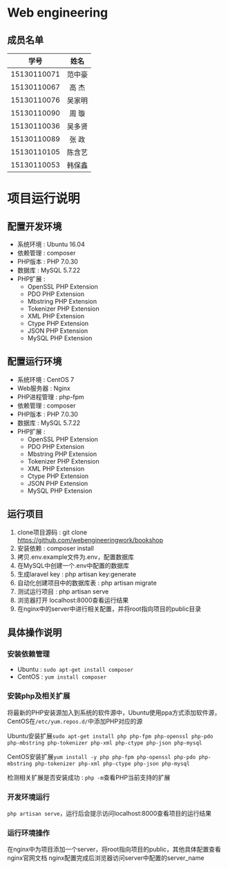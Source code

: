 # Web engineering
## 成员名单
| 学号 | 姓名 |
| - | :-: |
| 15130110071 | 范中豪 |
| 15130110067 | 高 杰 |
| 15130110076 | 吴家明 |
| 15130110090 | 周 璇 |
| 15130110036 | 吴多贤 |
| 15130110089 | 张 政 |
| 15130110105 | 陈含艺 |
| 15130110053 | 韩保鑫 |

# 项目运行说明

## 配置开发环境

- 系统环境 : Ubuntu 16.04
- 依赖管理 : composer
- PHP版本 : PHP 7.0.30
- 数据库 : MySQL 5.7.22
- PHP扩展 :
	- OpenSSL PHP Extension
	- PDO PHP Extension
	- Mbstring PHP Extension
	- Tokenizer PHP Extension
	- XML PHP Extension
	- Ctype PHP Extension
	- JSON PHP Extension
	- MySQL PHP Extension

## 配置运行环境

- 系统环境 : CentOS 7
- Web服务器 : Nginx
- PHP进程管理 : php-fpm
- 依赖管理 : composer
- PHP版本 : PHP 7.0.30
- 数据库 : MySQL 5.7.22
- PHP扩展 :
	- OpenSSL PHP Extension
	- PDO PHP Extension
	- Mbstring PHP Extension
	- Tokenizer PHP Extension
	- XML PHP Extension
	- Ctype PHP Extension
	- JSON PHP Extension
	- MySQL PHP Extension

## 运行项目
1. clone项目源码 : git clone https://github.com/webengineeringwork/bookshop
2. 安装依赖 : composer install
3. 拷贝.env.example文件为.env，配置数据库
4. 在MySQL中创建一个.env中配置的数据库
5. 生成laravel key : php artisan key:generate
6. 自动化创建项目中的数据库表 : php artisan migrate
7. 测试运行项目 : php artisan serve
8. 浏览器打开 localhost:8000查看运行结果
9. 在nginx中的server中进行相关配置，并将root指向项目的public目录

## 具体操作说明

### 安装依赖管理
- Ubuntu : `sudo apt-get install composer`
- CentOS : `yum install composer`

### 安装php及相关扩展
将最新的PHP安装源加入到系统的软件源中，Ubuntu使用ppa方式添加软件源，CentOS在`/etc/yum.repos.d/`中添加PHP对应的源

Ubuntu安装扩展`sudo apt-get install php php-fpm php-openssl php-pdo php-mbstring php-tokenizer php-xml php-ctype php-json php-mysql`

CentOS安装扩展`yum install -y php php-fpm php-openssl php-pdo php-mbstring php-tokenizer php-xml php-ctype php-json php-mysql`

检测相关扩展是否安装成功 : `php -m`查看PHP当前支持的扩展

### 开发环境运行
`php artisan serve`，运行后会提示访问localhost:8000查看项目的运行结果

### 运行环境操作
在nginx中为项目添加一个server，将root指向项目的public，其他具体配置查看nginx官网文档
nginx配置完成后浏览器访问server中配置的server_name

